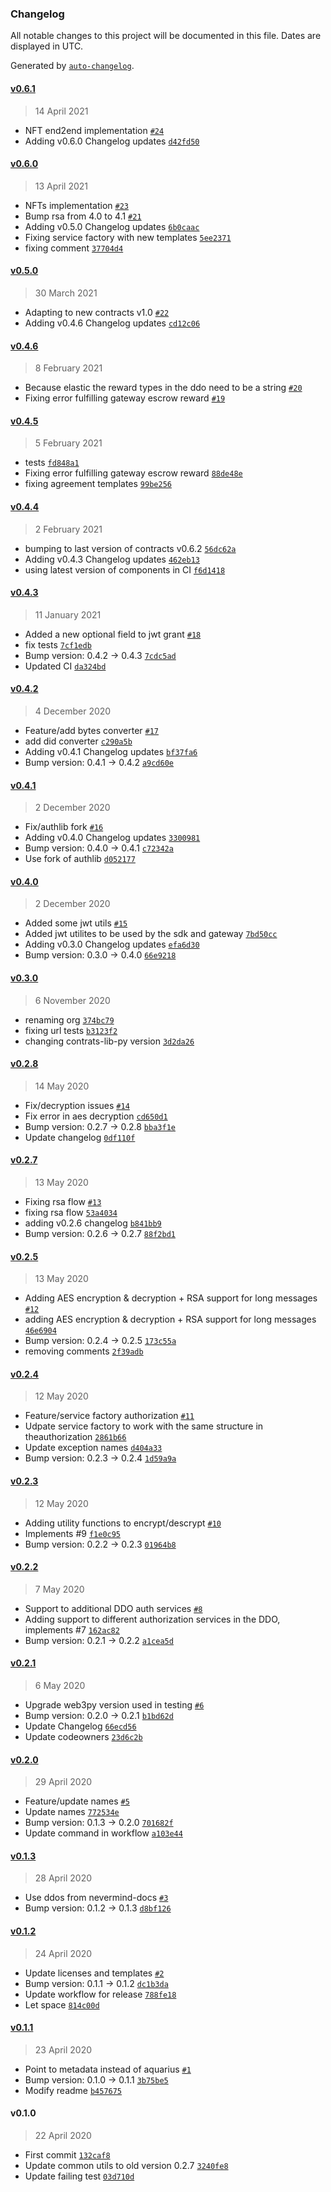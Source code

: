 ### Changelog

All notable changes to this project will be documented in this file. Dates are displayed in UTC.

Generated by [`auto-changelog`](https://github.com/CookPete/auto-changelog).

#### [v0.6.1](https://github.com/nevermined-io/common-utils-py/compare/v0.6.0...v0.6.1)

> 14 April 2021

- NFT end2end implementation [`#24`](https://github.com/nevermined-io/common-utils-py/pull/24)
- Adding v0.6.0 Changelog updates [`d42fd50`](https://github.com/nevermined-io/common-utils-py/commit/d42fd50a3ea8b972aa062e668d48e48393848423)

#### [v0.6.0](https://github.com/nevermined-io/common-utils-py/compare/v0.5.0...v0.6.0)

> 13 April 2021

- NFTs implementation [`#23`](https://github.com/nevermined-io/common-utils-py/pull/23)
- Bump rsa from 4.0 to 4.1 [`#21`](https://github.com/nevermined-io/common-utils-py/pull/21)
- Adding v0.5.0 Changelog updates [`6b0caac`](https://github.com/nevermined-io/common-utils-py/commit/6b0caac6069d8ebe025ca7bf79047d08c629c9e7)
- Fixing service factory with new templates [`5ee2371`](https://github.com/nevermined-io/common-utils-py/commit/5ee23715407d98066719a913d1d5455ce81d0fa8)
- fixing comment [`37704d4`](https://github.com/nevermined-io/common-utils-py/commit/37704d4ebb70528d3a0879c23c718db16b7bb782)

#### [v0.5.0](https://github.com/nevermined-io/common-utils-py/compare/v0.4.6...v0.5.0)

> 30 March 2021

- Adapting to new contracts v1.0 [`#22`](https://github.com/nevermined-io/common-utils-py/pull/22)
- Adding v0.4.6 Changelog updates [`cd12c06`](https://github.com/nevermined-io/common-utils-py/commit/cd12c060dea7b77e58919cdc8286730e63f12029)

#### [v0.4.6](https://github.com/nevermined-io/common-utils-py/compare/v0.4.5...v0.4.6)

> 8 February 2021

- Because elastic the reward types in the ddo need to be a string [`#20`](https://github.com/nevermined-io/common-utils-py/pull/20)
- Fixing error fulfilling gateway escrow reward [`#19`](https://github.com/nevermined-io/common-utils-py/pull/19)

#### [v0.4.5](https://github.com/nevermined-io/common-utils-py/compare/v0.4.4...v0.4.5)

> 5 February 2021

- tests [`fd848a1`](https://github.com/nevermined-io/common-utils-py/commit/fd848a1895e202201d1bb6224f8fb3ca2ffb74e4)
- Fixing error fulfilling gateway escrow reward [`88de48e`](https://github.com/nevermined-io/common-utils-py/commit/88de48ea392a6b90ba733dda5230a9ba4b25dbde)
- fixing agreement templates [`99be256`](https://github.com/nevermined-io/common-utils-py/commit/99be256a5c1995567cd8ab5e278cbe6109868107)

#### [v0.4.4](https://github.com/nevermined-io/common-utils-py/compare/v0.4.3...v0.4.4)

> 2 February 2021

- bumping to last version of contracts v0.6.2 [`56dc62a`](https://github.com/nevermined-io/common-utils-py/commit/56dc62ac7c6db291882de48b885abe7d58c68273)
- Adding v0.4.3 Changelog updates [`462eb13`](https://github.com/nevermined-io/common-utils-py/commit/462eb1374270ea2893e377a95c4a2b508bc62062)
- using latest version of components in CI [`f6d1418`](https://github.com/nevermined-io/common-utils-py/commit/f6d1418daf113db807a252bc9050600936b45022)

#### [v0.4.3](https://github.com/nevermined-io/common-utils-py/compare/v0.4.2...v0.4.3)

> 11 January 2021

- Added a new optional field to jwt grant [`#18`](https://github.com/nevermined-io/common-utils-py/pull/18)
- fix tests [`7cf1edb`](https://github.com/nevermined-io/common-utils-py/commit/7cf1edb79267495dd133c545e21b7cd6fadfd9fd)
- Bump version: 0.4.2 → 0.4.3 [`7cdc5ad`](https://github.com/nevermined-io/common-utils-py/commit/7cdc5ad9eb632a99a06f1c2682280a11e994525a)
- Updated CI [`da324bd`](https://github.com/nevermined-io/common-utils-py/commit/da324bdfc634ba9d8a9ed4d0a42a1c907195d422)

#### [v0.4.2](https://github.com/nevermined-io/common-utils-py/compare/v0.4.1...v0.4.2)

> 4 December 2020

- Feature/add bytes converter [`#17`](https://github.com/nevermined-io/common-utils-py/pull/17)
- add did converter [`c290a5b`](https://github.com/nevermined-io/common-utils-py/commit/c290a5b4e79d695a6ffae77c9e309dd158d11cdd)
- Adding v0.4.1 Changelog updates [`bf37fa6`](https://github.com/nevermined-io/common-utils-py/commit/bf37fa64251e2bc85ad3ff4da0dc3e0ea5ac4028)
- Bump version: 0.4.1 → 0.4.2 [`a9cd60e`](https://github.com/nevermined-io/common-utils-py/commit/a9cd60ef54e7d8d9913f5bf50a7293b99a856b27)

#### [v0.4.1](https://github.com/nevermined-io/common-utils-py/compare/v0.4.0...v0.4.1)

> 2 December 2020

- Fix/authlib fork [`#16`](https://github.com/nevermined-io/common-utils-py/pull/16)
- Adding v0.4.0 Changelog updates [`3300981`](https://github.com/nevermined-io/common-utils-py/commit/3300981aaedde5cb3f501f44a14e4a02103645aa)
- Bump version: 0.4.0 → 0.4.1 [`c72342a`](https://github.com/nevermined-io/common-utils-py/commit/c72342a27783bb7d0134717dac8768f867e348fb)
- Use fork of authlib [`d052177`](https://github.com/nevermined-io/common-utils-py/commit/d05217726c2aa15649eada90d2bfa7ebc5310b45)

#### [v0.4.0](https://github.com/nevermined-io/common-utils-py/compare/v0.3.0...v0.4.0)

> 2 December 2020

- Added some jwt utils [`#15`](https://github.com/nevermined-io/common-utils-py/pull/15)
- Added jwt utilites to be used by the sdk and gateway [`7bd50cc`](https://github.com/nevermined-io/common-utils-py/commit/7bd50cc2c167b8549d1ed59e770dcaba5f9162e6)
- Adding v0.3.0 Changelog updates [`efa6d30`](https://github.com/nevermined-io/common-utils-py/commit/efa6d3034105f8600f6f80149d30ec7aaadac3fe)
- Bump version: 0.3.0 → 0.4.0 [`66e9218`](https://github.com/nevermined-io/common-utils-py/commit/66e9218ca7d2c09fd98b35543cc9eda75aa8a1b3)

#### [v0.3.0](https://github.com/nevermined-io/common-utils-py/compare/v0.2.8...v0.3.0)

> 6 November 2020

- renaming org [`374bc79`](https://github.com/nevermined-io/common-utils-py/commit/374bc7961b8a54e3ec0f408205d3dd73f9816028)
- fixing url tests [`b3123f2`](https://github.com/nevermined-io/common-utils-py/commit/b3123f2bc614c9a56235879f61306bc9256e3280)
- changing contrats-lib-py version [`3d2da26`](https://github.com/nevermined-io/common-utils-py/commit/3d2da2659f70fd6b468502158536ceda1473c870)

#### [v0.2.8](https://github.com/nevermined-io/common-utils-py/compare/v0.2.7...v0.2.8)

> 14 May 2020

- Fix/decryption issues [`#14`](https://github.com/nevermined-io/common-utils-py/pull/14)
- Fix error in aes decryption [`cd650d1`](https://github.com/nevermined-io/common-utils-py/commit/cd650d152cc82c8a9e86dbe8f2353aefe54bec6c)
- Bump version: 0.2.7 → 0.2.8 [`bba3f1e`](https://github.com/nevermined-io/common-utils-py/commit/bba3f1edb11716f122f7564cb2d386cc0414caa9)
- Update changelog [`0df110f`](https://github.com/nevermined-io/common-utils-py/commit/0df110f13af96826741102346ffa26c29475dac6)

#### [v0.2.7](https://github.com/nevermined-io/common-utils-py/compare/v0.2.5...v0.2.7)

> 13 May 2020

- Fixing rsa flow [`#13`](https://github.com/nevermined-io/common-utils-py/pull/13)
- fixing rsa flow [`53a4034`](https://github.com/nevermined-io/common-utils-py/commit/53a4034ed03d78de2236b9d416ec4e59aba380f2)
- adding v0.2.6 changelog [`b841bb9`](https://github.com/nevermined-io/common-utils-py/commit/b841bb9afc73cc5b5027806926565598caaf2db5)
- Bump version: 0.2.6 → 0.2.7 [`88f2bd1`](https://github.com/nevermined-io/common-utils-py/commit/88f2bd15dcf651b31db0b4aac825cc179c4d96b8)

#### [v0.2.5](https://github.com/nevermined-io/common-utils-py/compare/v0.2.4...v0.2.5)

> 13 May 2020

- Adding AES encryption & decryption + RSA support for long messages [`#12`](https://github.com/nevermined-io/common-utils-py/pull/12)
- adding AES encryption & decryption + RSA support for long messages [`46e6904`](https://github.com/nevermined-io/common-utils-py/commit/46e690400fab2215a60d299d8f2197b27da144ed)
- Bump version: 0.2.4 → 0.2.5 [`173c55a`](https://github.com/nevermined-io/common-utils-py/commit/173c55a88d55765e1a3c7f8454114c5a50de3e9c)
- removing comments [`2f39adb`](https://github.com/nevermined-io/common-utils-py/commit/2f39adbf5997cb6bf021017832b7972b618deff5)

#### [v0.2.4](https://github.com/nevermined-io/common-utils-py/compare/v0.2.3...v0.2.4)

> 12 May 2020

- Feature/service factory authorization [`#11`](https://github.com/nevermined-io/common-utils-py/pull/11)
- Udpate service factory to work with the same structure in theauthorization [`2861b66`](https://github.com/nevermined-io/common-utils-py/commit/2861b661fafe2ae31ca3edf7f2c536e6a2fc5332)
- Update exception names [`d404a33`](https://github.com/nevermined-io/common-utils-py/commit/d404a331abbdb65cad7d7e9def6720ae837b68a6)
- Bump version: 0.2.3 → 0.2.4 [`1d59a9a`](https://github.com/nevermined-io/common-utils-py/commit/1d59a9a81137c9f027d20d753875c48bc46ff3b7)

#### [v0.2.3](https://github.com/nevermined-io/common-utils-py/compare/v0.2.2...v0.2.3)

> 12 May 2020

- Adding utility functions to encrypt/descrypt [`#10`](https://github.com/nevermined-io/common-utils-py/pull/10)
- Implements #9 [`f1e0c95`](https://github.com/nevermined-io/common-utils-py/commit/f1e0c9527953779b191671a9b12d5d2045b53f20)
- Bump version: 0.2.2 → 0.2.3 [`01964b8`](https://github.com/nevermined-io/common-utils-py/commit/01964b87f61dbab5553cb7ff7cadd03529e39224)

#### [v0.2.2](https://github.com/nevermined-io/common-utils-py/compare/v0.2.1...v0.2.2)

> 7 May 2020

- Support to additional DDO auth services [`#8`](https://github.com/nevermined-io/common-utils-py/pull/8)
- Adding support to different authorization services in the DDO, implements #7 [`162ac82`](https://github.com/nevermined-io/common-utils-py/commit/162ac8269df6cf79b97781a8c3157940e518618a)
- Bump version: 0.2.1 → 0.2.2 [`a1cea5d`](https://github.com/nevermined-io/common-utils-py/commit/a1cea5d0c74ccb0aff74e783854c37cfc72f29eb)

#### [v0.2.1](https://github.com/nevermined-io/common-utils-py/compare/v0.2.0...v0.2.1)

> 6 May 2020

- Upgrade web3py version used in testing [`#6`](https://github.com/nevermined-io/common-utils-py/pull/6)
- Bump version: 0.2.0 → 0.2.1 [`b1bd62d`](https://github.com/nevermined-io/common-utils-py/commit/b1bd62d46b9d5193ad9ece551ed414a5209b6d83)
- Update Changelog [`66ecd56`](https://github.com/nevermined-io/common-utils-py/commit/66ecd5606ca0535004e5d020f2cba395bd8a990e)
- Update codeowners [`23d6c2b`](https://github.com/nevermined-io/common-utils-py/commit/23d6c2bc35036318ae4bba501bf46a7719d4d5da)

#### [v0.2.0](https://github.com/nevermined-io/common-utils-py/compare/v0.1.3...v0.2.0)

> 29 April 2020

- Feature/update names [`#5`](https://github.com/nevermined-io/common-utils-py/pull/5)
- Update names [`772534e`](https://github.com/nevermined-io/common-utils-py/commit/772534ed8cf3362bea9aaf60486db2fed24d734b)
- Bump version: 0.1.3 → 0.2.0 [`701682f`](https://github.com/nevermined-io/common-utils-py/commit/701682fc71f7de0d6bb92285113cd7d7b68086ae)
- Update command in workflow [`a103e44`](https://github.com/nevermined-io/common-utils-py/commit/a103e4470516f9e85367eb4221b960f03898b090)

#### [v0.1.3](https://github.com/nevermined-io/common-utils-py/compare/v0.1.2...v0.1.3)

> 28 April 2020

- Use ddos from nevermind-docs [`#3`](https://github.com/nevermined-io/common-utils-py/pull/3)
- Bump version: 0.1.2 → 0.1.3 [`d8bf126`](https://github.com/nevermined-io/common-utils-py/commit/d8bf126fef29596d6d3a9e7cdbb42424d335cea5)

#### [v0.1.2](https://github.com/nevermined-io/common-utils-py/compare/v0.1.1...v0.1.2)

> 24 April 2020

- Update licenses and templates [`#2`](https://github.com/nevermined-io/common-utils-py/pull/2)
- Bump version: 0.1.1 → 0.1.2 [`dc1b3da`](https://github.com/nevermined-io/common-utils-py/commit/dc1b3daea146e1c3d0b7f713daece96abb7e3710)
- Update workflow for release [`788fe18`](https://github.com/nevermined-io/common-utils-py/commit/788fe18c0f08a3546a7d78f6cc304a15c9ed9220)
- Let space [`814c00d`](https://github.com/nevermined-io/common-utils-py/commit/814c00d4a91d174c6bf289323c613fbd39ba3d4e)

#### [v0.1.1](https://github.com/nevermined-io/common-utils-py/compare/v0.1.0...v0.1.1)

> 23 April 2020

- Point to metadata instead of aquarius [`#1`](https://github.com/nevermined-io/common-utils-py/pull/1)
- Bump version: 0.1.0 → 0.1.1 [`3b75be5`](https://github.com/nevermined-io/common-utils-py/commit/3b75be581f8cdd9741fbff0b7d2224ebf5a165c5)
- Modify readme [`b457675`](https://github.com/nevermined-io/common-utils-py/commit/b45767584cebd9255e065ff3d5858169b65e8849)

#### v0.1.0

> 22 April 2020

- First commit [`132caf8`](https://github.com/nevermined-io/common-utils-py/commit/132caf86682d9534a463438a62a72a9348e5c48b)
- Update common utils to old version 0.2.7 [`3240fe8`](https://github.com/nevermined-io/common-utils-py/commit/3240fe87c0bf4554ea9f5887a5c22703a8142754)
- Update failing test [`03d710d`](https://github.com/nevermined-io/common-utils-py/commit/03d710d566647e0739b8ded997b1699db9c2b46f)
